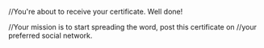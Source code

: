 //You're about to receive your certificate. Well done!

//Your mission is to start spreading the word, post this certificate on
//your preferred social network.
